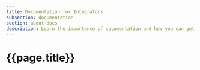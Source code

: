 ```yaml
---
title: Documentation for Integrators
subsection: documentation
section: about-docs
description: Learn the importance of documentation and how you can get started
---
```


# {{page.title}}
